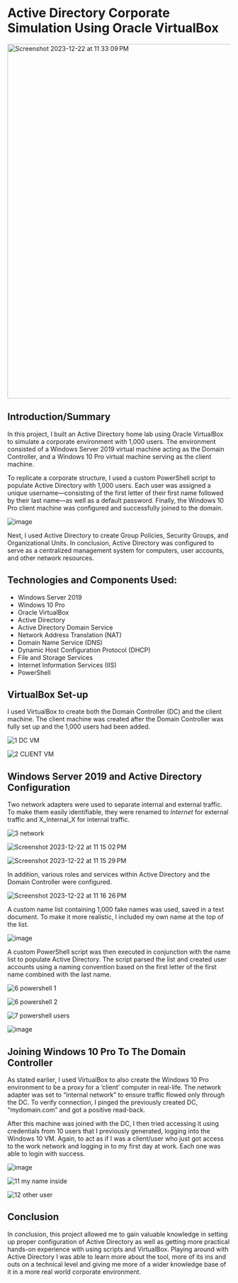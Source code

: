 # Active Directory Corporate Simulation Using Oracle VirtualBox

<img width="801" alt="Screenshot 2023-12-22 at 11 33 09 PM" src="https://github.com/EricMcclellan1/AD-Lab/assets/147299619/d2b3b411-5a6f-43d2-ab21-7b1b3bc114af">

 ## Introduction/Summary

 In this project, I built an Active Directory home lab using Oracle VirtualBox to simulate a corporate environment with 1,000 users. The environment consisted of a Windows Server 2019 virtual machine acting as the Domain Controller, and a Windows 10 Pro virtual machine serving as the client machine.

To replicate a corporate structure, I used a custom PowerShell script to populate Active Directory with 1,000 users. Each user was assigned a unique username—consisting of the first letter of their first name followed by their last name—as well as a default password. Finally, the Windows 10 Pro client machine was configured and successfully joined to the domain.



![image](https://github.com/user-attachments/assets/9a2b777c-d910-44e9-93b4-17af56651f37)



 Next, I used Active Directory to create Group Policies, Security Groups, and Organizational Units. In conclusion, Active Directory was configured to serve as a centralized management system for computers, user accounts, and other network resources. 


## Technologies and Components Used:

-	Windows Server 2019
-	Windows 10 Pro
-	Oracle VirtualBox
-	Active Directory
-	Active Directory Domain Service
-	Network Address Translation (NAT)
-	Domain Name Service (DNS)
-	Dynamic Host Configuration Protocol (DHCP)
-	File and Storage Services
-	Internet Information Services (IIS)
-	PowerShell


## VirtualBox Set-up

 I used VirtualBox to create both the Domain Controller (DC) and the client machine. The client machine was created after the Domain Controller was fully set up and the 1,000 users had been added.

![1 DC VM](https://github.com/EricMcclellan1/AD-Lab/assets/147299619/05ee237c-3f07-4c7b-a2ac-61a7e2cc1a10)

![2 CLIENT VM](https://github.com/EricMcclellan1/AD-Lab/assets/147299619/ee771bb1-0c2e-417d-8726-427fe1d26ec7)



## Windows Server 2019 and Active Directory Configuration

 Two network adapters were used to separate internal and external traffic. To make them easily identifiable, they were renamed to _Internet_ for external traffic and X_Internal_X for internal traffic.

![3 network ](https://github.com/EricMcclellan1/AD-Lab/assets/147299619/14fde5ab-94a8-40fb-9816-a399d908550b)

![Screenshot 2023-12-22 at 11 15 02 PM](https://github.com/EricMcclellan1/AD-Lab/assets/147299619/755917c5-e5b2-4293-88b4-ff2920a21b1a)

![Screenshot 2023-12-22 at 11 15 29 PM](https://github.com/EricMcclellan1/AD-Lab/assets/147299619/afd41583-cd29-4d9e-a721-f7bf9859f698)


 In addition, various roles and services within Active Directory and the Domain Controller were configured.

![Screenshot 2023-12-22 at 11 16 26 PM](https://github.com/EricMcclellan1/AD-Lab/assets/147299619/680e892c-bf21-4050-8f17-806c51ebd4cf)



 A custom name list containing 1,000 fake names was used, saved in a text document. To make it more realistic, I included my own name at the top of the list.


![image](https://github.com/user-attachments/assets/1a159fe5-45b8-4d77-8a8b-cc9edee1ab6a)


 A custom PowerShell script was then executed in conjunction with the name list to populate Active Directory. The script parsed the list and created user accounts using a naming convention based on the first letter of the first name combined with the last name.


![6 powershell 1](https://github.com/EricMcclellan1/AD-Lab/assets/147299619/a027ef81-82c5-429d-ac14-d35c7333fe42)

![6 powershell 2](https://github.com/EricMcclellan1/AD-Lab/assets/147299619/7a926f67-b162-464c-90d2-139fe2879f39)

![7 powershell users](https://github.com/EricMcclellan1/AD-Lab/assets/147299619/cc8bcfb8-a8a9-41ab-b7c1-d5824dc025c5)


 ![image](https://github.com/user-attachments/assets/f925390a-23df-418e-afcf-c70d5e81d845)


## Joining Windows 10 Pro To The Domain Controller

As stated earlier, I used VirtualBox to also create the Windows 10 Pro environment to be a proxy for a ‘client’ computer in real-life. The network adapter was set to “internal network” to ensure traffic flowed only through the DC. To verify connection, I pinged the previously created DC, “mydomain.com” and got a positive read-back.

After this machine was joined with the DC, I then tried accessing it using credentials from 10 users that I previously generated, logging into the Windows 10 VM. Again, to act as if I was a client/user who just got access to the work network and logging in to my first day at work. Each one was able to login with success.

![image](https://github.com/user-attachments/assets/60b7003f-3100-4df2-87d4-3f9fabc84b4c)

![11 my name inside](https://github.com/EricMcclellan1/AD-Lab/assets/147299619/99a766f7-f079-41b1-9271-9129461214ec)

![12 other user](https://github.com/EricMcclellan1/AD-Lab/assets/147299619/b40c7540-f563-447b-891e-75ba2860a175)

## Conclusion

In conclusion, this project allowed me to gain valuable knowledge in setting up proper configuration of Active Directory as well as getting more practical hands-on experience with using scripts and VirtualBox. Playing around with Active Directory I was able to learn more about the tool, more of its ins and outs on a technical level and giving me more of a wider knowledge base of it in a more real world corporate environment.







